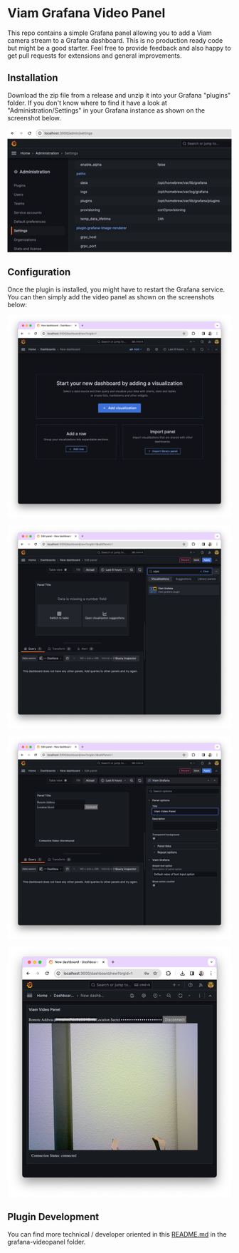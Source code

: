 # Viam Grafana Video Panel

This repo contains a simple Grafana panel allowing you to add a Viam camera stream to a Grafana dashboard. This is no production ready code but might be a good starter. Feel free to provide feedback and also happy to get pull requests for extensions and general improvements.

## Installation

Download the zip file from a release and unzip it into your Grafana "plugins" folder. If you don't know where to find it have a look at "Administration/Settings" in your Grafana instance as shown on the screenshot below.

![Grafana Settings](media/settings-pluginpath.png)

## Configuration

Once the plugin is installed, you might have to restart the Grafana service. You can then simply add the video panel as shown on the screenshots below:

![Configuration 1](media/videopanel-config_1.png)

![Configuration 2](media/videopanel-config_2.png)

![Configuration 3](media/videopanel-config_3.png)

![Configuration 4](media/videopanel-config_4.png)


## Plugin Development

You can find more technical / developer oriented in this [README.md](grafana-videopanel/README.md) in the grafana-videopanel folder.